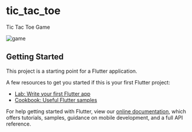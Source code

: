 # tic_tac_toe

Tic Tac Toe Game 

![game](https://user-images.githubusercontent.com/45100807/64065665-cad40d00-cc2d-11e9-84d3-e41b8adf8826.jpg)

## Getting Started

This project is a starting point for a Flutter application.

A few resources to get you started if this is your first Flutter project:

- [Lab: Write your first Flutter app](https://flutter.dev/docs/get-started/codelab)
- [Cookbook: Useful Flutter samples](https://flutter.dev/docs/cookbook)

For help getting started with Flutter, view our 
[online documentation](https://flutter.dev/docs), which offers tutorials, 
samples, guidance on mobile development, and a full API reference.
